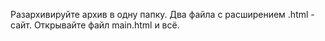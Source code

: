 Разархивируйте архив в одну папку. Два файла с расширением .html - сайт. Открывайте файл main.html и всё. 
